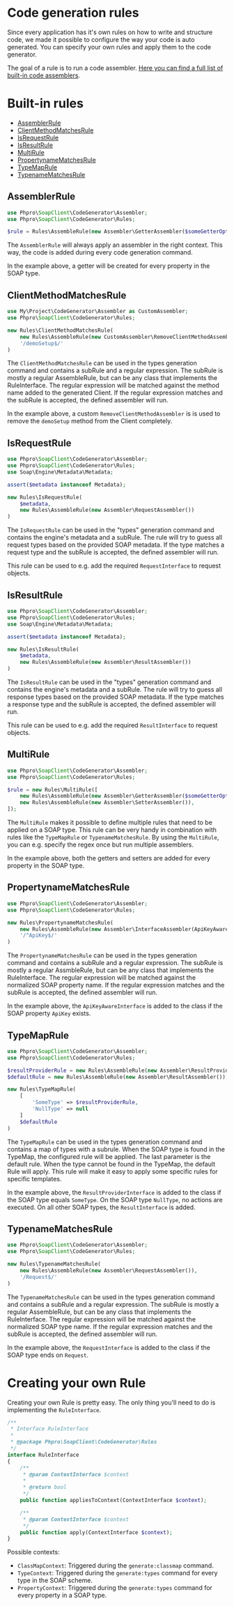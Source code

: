 # Code generation rules

Since every application has it's own rules on how to write and structure code,
we made it possible to configure the way your code is auto generated.
You can specify your own rules and apply them to the code generator.

The goal of a rule is to run a code assembler.
[Here you can find a full list of built-in code assemblers](assemblers.md#built-in-assemblers).

 
# Built-in rules

- [AssemblerRule](#assemblerrule)
- [ClientMethodMatchesRule](#clientmethodmatchesrule)
- [IsRequestRule](#isrequestrule)
- [IsResultRule](#isresultrule)
- [MultiRule](#multirule)
- [PropertynameMatchesRule](#propertynamematchesrule)
- [TypeMapRule](#TypeMapRule)
- [TypenameMatchesRule](#typenamematchesrule)

## AssemblerRule

```php
use Phpro\SoapClient\CodeGenerator\Assembler;
use Phpro\SoapClient\CodeGenerator\Rules;

$rule = Rules\AssembleRule(new Assembler\GetterAssembler($someGetterOptions))
```

The `AssemblerRule` will always apply an assembler in the right context. 
This way, the code is added during every code generation command.

In the example above, a getter will be created for every property in the SOAP type.

## ClientMethodMatchesRule

```php
use My\Project\CodeGenerator\Assembler as CustomAssembler;
use Phpro\SoapClient\CodeGenerator\Rules;

new Rules\ClientMethodMatchesRule(
    new Rules\AssembleRule(new CustomAssembler\RemoveClientMethodAssembler()),
    '/demoSetup$/'
)
```

The `ClientMethodMatchesRule` can be used in the types generation command and contains a subRule and a regular expression.
The subRule is mostly a regular AssembleRule, but can be any class that implements the RuleInterface.
The regular expression will be matched against the method name added to the generated Client. 
If the regular expression matches and the subRule is accepted, the defined assembler will run.
 
In the example above, a custom `RemoveClientMethodAssembler` is is used to remove the `demoSetup` method from the Client completely.

## IsRequestRule

```php
use Phpro\SoapClient\CodeGenerator\Assembler;
use Phpro\SoapClient\CodeGenerator\Rules;
use Soap\Engine\Metadata\Metadata;

assert($metadata instanceof Metadata);

new Rules\IsRequestRule(
    $metadata,
    new Rules\AssembleRule(new Assembler\RequestAssembler())
)
```

The `IsRequestRule` can be used in the "types" generation command and contains the engine's metadata and a subRule.
The rule will try to guess all request types based on the provided SOAP metadata.
If the type matches a request type and the subRule is accepted, the defined assembler will run.

This rule can be used to e.g. add the required `RequestInterface` to request objects.


## IsResultRule

```php
use Phpro\SoapClient\CodeGenerator\Assembler;
use Phpro\SoapClient\CodeGenerator\Rules;
use Soap\Engine\Metadata\Metadata;

assert($metadata instanceof Metadata);

new Rules\IsResultRule(
    $metadata,
    new Rules\AssembleRule(new Assembler\ResultAssembler())
)
```

The `IsResultRule` can be used in the "types" generation command and contains the engine's metadata and a subRule.
The rule will try to guess all response types based on the provided SOAP metadata.
If the type matches a response type and the subRule is accepted, the defined assembler will run.

This rule can be used to e.g. add the required `ResultInterface` to request objects.


## MultiRule

```php
use Phpro\SoapClient\CodeGenerator\Assembler;
use Phpro\SoapClient\CodeGenerator\Rules;

$rule = new Rules\MultiRule([
    new Rules\AssembleRule(new Assembler\GetterAssembler($someGetterOptions)),
    new Rules\AssembleRule(new Assembler\SetterAssembler()),
]);
```

The `MultiRule` makes it possible to define multiple rules that need to be applied on a SOAP type.
This rule can be very handy in combination with rules like the `TypeMapRule` or `TypenameMatchesRule`.
By using the `MultiRule`, you can e.g. specify the regex once but run multiple assemblers.

In the example above, both the getters and setters are added for every property in the SOAP type.


## PropertynameMatchesRule

```php
use Phpro\SoapClient\CodeGenerator\Assembler;
use Phpro\SoapClient\CodeGenerator\Rules;

new Rules\PropertynameMatchesRule(
    new Rules\AssembleRule(new Assembler\InterfaceAssembler(ApiKeyAwareInterface::class)),
    '/^ApiKey$/'
)
```

The `PropertynameMatchesRule` can be used in the types generation command and contains a subRule and a regular expression.
The subRule is mostly a regular AssmbleRule, but can be any class that implements the RuleInterface.
The regular expression will be matched against the normalized SOAP property name. 
If the regular expression matches and the subRule is accepted, the defined assembler will run.
 
In the example above, the `ApiKeyAwareInterface` is added to the class if the SOAP property `ApiKey` exists.


## TypeMapRule

```php
use Phpro\SoapClient\CodeGenerator\Assembler;
use Phpro\SoapClient\CodeGenerator\Rules;

$resultProviderRule = new Rules\AssembleRule(new Assembler\ResultProviderAssembler());
$defaultRule = new Rules\AssembleRule(new Assembler\ResultAssembler());

new Rules\TypeMapRule(
    [
        'SomeType' => $resultProviderRule,
        'NullType' => null
    ]
    $defaultRule
)
```

The `TypeMapRule` can be used in the types generation command and contains a map of types with a subrule.
When the SOAP type is found in the TypeMap, the configured rule will be applied.
The last parameter is the default rule. When the type cannot be found in the TypeMap, the default Rule will apply.
This rule will make it easy to apply some specific rules for specific templates.
 
In the example above, the `ResultProviderInterface` is added to the class if the SOAP type equals `SomeType`.
On the SOAP type `NullType`, no actions are executed.
On all other SOAP types, the `ResultInterface` is added.


## TypenameMatchesRule

```php
use Phpro\SoapClient\CodeGenerator\Assembler;
use Phpro\SoapClient\CodeGenerator\Rules;

new Rules\TypenameMatchesRule(
    new Rules\AssembleRule(new Assembler\RequestAssembler()),
    '/Request$/'
)
```

The `TypenameMatchesRule` can be used in the types generation command and contains a subRule and a regular expression.
The subRule is mostly a regular AssembleRule, but can be any class that implements the RuleInterface.
The regular expression will be matched against the normalized SOAP type name. 
If the regular expression matches and the subRule is accepted, the defined assembler will run.
 
In the example above, the `RequestInterface` is added to the class if the SOAP type ends on `Request`.


# Creating your own Rule

Creating your own Rule is pretty easy. 
The only thing you'll need to do is implementing the `RuleInterface`.

```php
/**
 * Interface RuleInterface
 *
 * @package Phpro\SoapClient\CodeGenerator\Rules
 */
interface RuleInterface
{
    /**
     * @param ContextInterface $context
     *
     * @return bool
     */
    public function appliesToContext(ContextInterface $context);

    /**
     * @param ContextInterface $context
     */
    public function apply(ContextInterface $context);
}
```

Possible contexts:

- `ClassMapContext`: Triggered during the `generate:classmap` command.
- `TypeContext`: Triggered during the `generate:types` command for every type in the SOAP scheme.
- `PropertyContext`: Triggered during the `generate:types` command for every property in a SOAP type.
